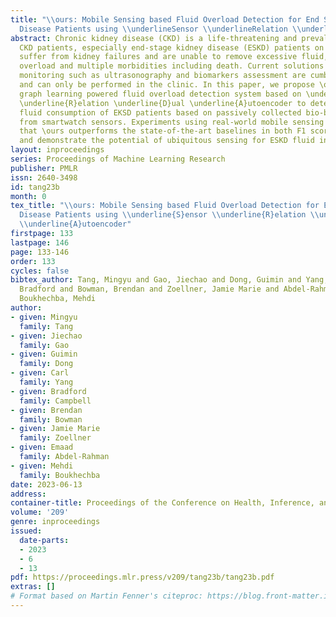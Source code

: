 ```yaml
---
title: "\\ours: Mobile Sensing based Fluid Overload Detection for End Stage Kidney
  Disease Patients using \\underlineSensor \\underlineRelation \\underlineDual \\underlineAutoencoder"
abstract: Chronic kidney disease (CKD) is a life-threatening and prevalent disease.
  CKD patients, especially end-stage kidney disease (ESKD) patients on hemodialysis,
  suffer from kidney failures and are unable to remove excessive fluid, causing fluid
  overload and multiple morbidities including death. Current solutions for fluid overtake
  monitoring such as ultrasonography and biomarkers assessment are cumbersome, discontinuous,
  and can only be performed in the clinic. In this paper, we propose \ours, a latent
  graph learning powered fluid overload detection system based on \underline{S}ensor
  \underline{R}elation \underline{D}ual \underline{A}utoencoder to detect excessive
  fluid consumption of EKSD patients based on passively collected bio-behavioral data
  from smartwatch sensors. Experiments using real-world mobile sensing data indicate
  that \ours outperforms the state-of-the-art baselines in both F1 score and recall,
  and demonstrate the potential of ubiquitous sensing for ESKD fluid intake management.\looseness=-1
layout: inproceedings
series: Proceedings of Machine Learning Research
publisher: PMLR
issn: 2640-3498
id: tang23b
month: 0
tex_title: "\\ours: Mobile Sensing based Fluid Overload Detection for End Stage Kidney
  Disease Patients using \\underline{S}ensor \\underline{R}elation \\underline{D}ual
  \\underline{A}utoencoder"
firstpage: 133
lastpage: 146
page: 133-146
order: 133
cycles: false
bibtex_author: Tang, Mingyu and Gao, Jiechao and Dong, Guimin and Yang, Carl and Campbell,
  Bradford and Bowman, Brendan and Zoellner, Jamie Marie and Abdel-Rahman, Emaad and
  Boukhechba, Mehdi
author:
- given: Mingyu
  family: Tang
- given: Jiechao
  family: Gao
- given: Guimin
  family: Dong
- given: Carl
  family: Yang
- given: Bradford
  family: Campbell
- given: Brendan
  family: Bowman
- given: Jamie Marie
  family: Zoellner
- given: Emaad
  family: Abdel-Rahman
- given: Mehdi
  family: Boukhechba
date: 2023-06-13
address:
container-title: Proceedings of the Conference on Health, Inference, and Learning
volume: '209'
genre: inproceedings
issued:
  date-parts:
  - 2023
  - 6
  - 13
pdf: https://proceedings.mlr.press/v209/tang23b/tang23b.pdf
extras: []
# Format based on Martin Fenner's citeproc: https://blog.front-matter.io/posts/citeproc-yaml-for-bibliographies/
---
```

